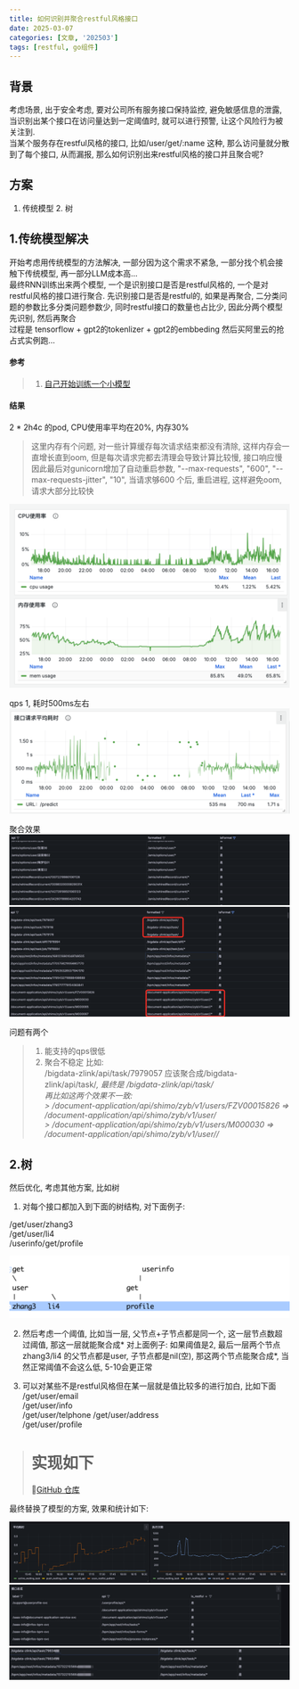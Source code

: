 ```yaml
---
title: 如何识别并聚合restful风格接口
date: 2025-03-07
categories: [文章, '202503']
tags: [restful, go组件]
---
```


## 背景
考虑场景, 出于安全考虑, 要对公司所有服务接口保持监控, 避免敏感信息的泄露, 当识别出某个接口在访问量达到一定阈值时, 就可以进行预警, 让这个风险行为被关注到.  
当某个服务存在restful风格的接口, 比如/user/get/:name 这种, 那么访问量就分散到了每个接口, 从而漏报, 那么如何识别出来restful风格的接口并且聚合呢?  

## 方案
1. 传统模型 2. 树

## 1.传统模型解决
开始考虑用传统模型的方法解决, 一部分因为这个需求不紧急, 一部分找个机会接触下传统模型, 再一部分LLM成本高...  
最终RNN训练出来两个模型, 一个是识别接口是否是restful风格的, 一个是对restful风格的接口进行聚合. 先识别接口是否是restful的, 如果是再聚合, 二分类问题的参数比多分类问题参数少, 同时restful接口的数量也占比少, 因此分两个模型先识别, 然后再聚合  
过程是 tensorflow + gpt2的tokenlizer + gpt2的embbeding  然后买阿里云的抢占式实例跑...  

#### 参考
> 1. [自己开始训练一个小模型](https://graymonster0927.github.io/blog/posts/%E8%87%AA%E5%B7%B1%E5%BC%80%E5%A7%8B%E8%AE%AD%E7%BB%83%E4%B8%80%E4%B8%AA%E5%B0%8F%E6%A8%A1%E5%9E%8B/)

#### 结果
2 * 2h4c 的pod, CPU使用率平均在20%, 内存30%

> 这里内存有个问题, 对一些计算缓存每次请求结束都没有清除, 这样内存会一直增长直到oom, 但是每次请求完都去清理会导致计算比较慢, 接口响应慢
> 因此最后对gunicorn增加了自动重启参数,  "--max-requests", "600", "--max-requests-jitter", "10",  当请求够600 个后, 重启进程, 这样避免oom, 请求大部分比较快

![img_4.png](/commons/202503/img_4.png)

qps 1, 耗时500ms左右
![img.png](/commons/202503/img.png)

聚合效果
![img_1.png](/commons/202503/img_1.png)
![img_2.png](/commons/202503/img_2.png)

问题有两个
> 1. 能支持的qps很低
> 2. 聚合不稳定 比如:  
> /bigdata-zlink/api/task/7979057 应该聚合成/bigdata-zlink/api/task/*, 最终是 /bigdata-zlink/api/task/  
> 再比如这两个效果不一致:  
     > /document-application/api/shimo/zyb/v1/users/FZV00015826 => /document-application/api/shimo/zyb/v1/user/  
     > /document-application/api/shimo/zyb/v1/users/M000030 => /document-application/api/shimo/zyb/v1/user//*  

## 2.树
然后优化, 考虑其他方案, 比如树  
1. 对每个接口都加入到下面的树结构, 对下面例子:  

/get/user/zhang3  
/get/user/li4  
/userinfo/get/profile  

![img_3.png](/commons/202503/img_3.png)

2. 然后考虑一个阈值, 比如当一层, 父节点+子节点都是同一个, 这一层节点数超过阈值, 那这一层就能聚合成* 对上面例子: 
  如果阈值是2, 最后一层两个节点 zhang3/li4 的父节点都是user, 子节点都是nil(空),  那这两个节点能聚合成*, 当然正常阈值不会这么低, 5-10会更正常  

3. 可以对某些不是restful风格但在某一层就是值比较多的进行加白, 比如下面   
/get/user/email  
/get/user/info  
/get/user/telphone 
/get/user/address  
/get/user/profile  
  
  
  

> # 实现如下
> 🔗[GitHub 仓库](https://github.com/graymonster0927/component/tree/main/restful_finder)


最终替换了模型的方案, 效果和统计如下:

![img_5.png](/commons/202503/img_5.png)
![img_6.png](/commons/202503/img_6.png)
![img_7.png](/commons/202503/img_7.png)

